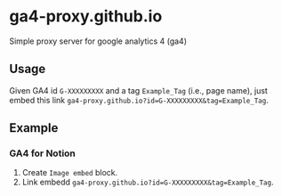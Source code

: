 # ga4-proxy.github.io

Simple proxy server for google analytics 4 (ga4)

## Usage

Given GA4 id `G-XXXXXXXXX` and a tag `Example_Tag` (i.e., page name), just embed this link `ga4-proxy.github.io?id=G-XXXXXXXXX&tag=Example_Tag`.

## Example
### GA4 for Notion

1. Create `Image embed` block.
2. Link embedd `ga4-proxy.github.io?id=G-XXXXXXXXX&tag=Example_Tag`.